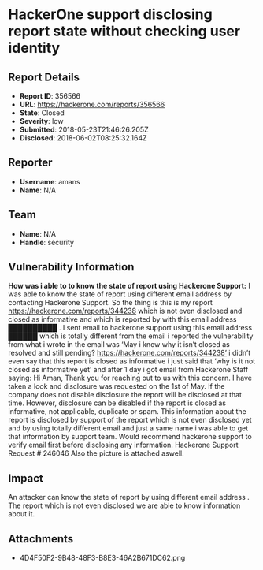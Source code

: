 # HackerOne support disclosing report state without checking user identity

## Report Details
- **Report ID**: 356566
- **URL**: https://hackerone.com/reports/356566
- **State**: Closed
- **Severity**: low
- **Submitted**: 2018-05-23T21:46:26.205Z
- **Disclosed**: 2018-06-02T08:25:32.164Z

## Reporter
- **Username**: amans
- **Name**: N/A

## Team
- **Name**: N/A
- **Handle**: security

## Vulnerability Information
**How was i able to to know the state of report using Hackerone Support:**
I was able to know the state of report using different email address by contacting Hackerone Support. So the thing is this is my report https://hackerone.com/reports/344238 which is not even disclosed and closed as informative and which is reported by with this email address ██████████ . I sent email to hackerone support using this email address ██████ which is totally different from the email i reported the vulnerability from what i wrote in the email was ‘May i know why it isn’t closed as resolved and still pending?
https://hackerone.com/reports/344238’ i didn’t even say that this report is closed as informative i just said that ‘why is it not closed as informative yet’ and after 1 day i got email from Hackerone Staff saying: Hi Aman, Thank you for reaching out to us with this concern. I have taken a look and disclosure was requested on the 1st of May. If the company does not disable disclosure the report will be disclosed at that time. However, disclosure can be disabled if the report is closed as informative, not applicable, duplicate or spam.
This information about the report is disclosed by support of the report which is not even disclosed yet and by using totally different email and just a same name i was able to get that information by support team. Would recommend hackerone support to verify email first before disclosing any information. 
Hackerone Support Request # 246046 
Also the picture is attached aswell.

## Impact

An attacker can know the state of report by using different email address . The report which is not even disclosed we are able to know information about it.

## Attachments
- 4D4F50F2-9B48-48F3-B8E3-46A2B671DC62.png

